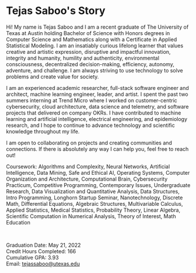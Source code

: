 # Tejas Saboo's Story

Hi! My name is Tejas Saboo and I am a recent graduate of The University of Texas at Austin holding Bachelor of Science with Honors degrees in Computer Science and Mathematics along with a Certificate in Applied Statistical Modeling. I am an insatiably curious lifelong learner that values creative and artistic expression, disruptive and impactful innovation, integrity and humanity, humility and authenticity, environmental consciousness, decentralized decision-making, efficiency, autonomy, adventure, and challenge. I am always striving to use technology to solve problems and create value for society.

I am an experienced academic researcher, full-stack software engineer and architect, machine learning engineer, leader, and artist. I spent the past two summers interning at Trend Micro where I worked on customer-centric cybersecurity, cloud architecture, data science and telemetry, and software projects that delivered on company OKRs. I have contributed to machine learning and artificial intelligence, electrical engineering, and epidemiology research, and I hope to continue to advance technology and scientific knowledge throughout my life. 

I am open to collaborating on projects and creating communities and connections. If there is absolutely any way I can help you, feel free to reach out!

Coursework: Algorithms and Complexity, Neural Networks, Artificial Intelligence, Data Mining, Safe and Ethical AI, Operating Systems, Computer Organization and Architecture, Computational Brain, Cybersecurity Practicum, Competitive Programming, Contemporary Issues, Undergraduate Research, Data Visualization and Quantitative Analysis, Data Structures, Intro Programming, Longhorn Startup Seminar, Nanotechnology, Discrete Math, Differential Equations, Algebraic Structures, Multivariable Calculus, Applied Statistics, Medical Statistics, Probability Theory, Linear Algebra, Scientific Computation in Numerical Analysis, Theory of Interest, Math Education

<br>

Graduation Date: May 21, 2022
<br>
Credit Hours Completed: 166
<br>
Cumulative GPA: 3.93
<br>
Email: tejassaboo@utexas.edu

